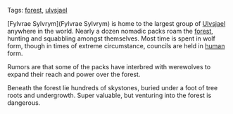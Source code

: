 Tags: [forest](Forests), [ulvsjael](Ulvsjael)

[Fylvrae Sylvrym](Fylvrae Sylvrym) is home to the largest group of [Ulvsjael](Ulvsjael) anywhere in the world. Nearly a dozen nomadic packs roam the [forest](Forests), hunting and squabbling amongst themselves. Most time is spent in wolf form, though in times of extreme circumstance, councils are held in [human](Humans) form.

Rumors are that some of the packs have interbred with werewolves to expand their reach and power over the forest. 

Beneath the forest lie hundreds of skystones, buried under a foot of tree roots and undergrowth. Super valuable, but venturing into the forest is dangerous.